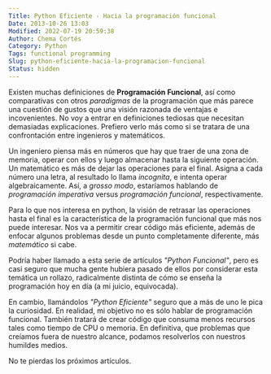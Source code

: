 ```yaml
---
Title: Python Eficiente - Hacia la programación funcional
Date: 2013-10-26 13:03
Modified: 2022-07-19 20:59:38
Author: Chema Cortés
Category: Python
Tags: functional programming
Slug: python-eficiente-hacia-la-programacion-funcional
Status: hidden
---
```


Existen muchas definiciones de **Programación Funcional**, así como comparativas con otros *paradigmas* de la programación que más parece una cuestión de gustos que una visión razonada de ventajas e incovenientes. No voy a entrar en definiciones tediosas que necesitan demasiadas explicaciones. Prefiero verlo más como si se tratara de una confrontación entre ingenieros y matemáticos.

Un ingeniero piensa más en números que hay que traer de una zona de memoria, operar con ellos y luego almacenar hasta la siguiente operación. Un matemático es más de dejar las operaciones para el final. Asigna a cada número una letra, al resultado lo llama *incognita*, e intenta operar algebraicamente. Así, a *grosso modo*, estaríamos hablando de *programación imperativa* versus *programación funcional*, respectivamente.

Para lo que nos interesa en python, la visión de retrasar las operaciones hasta el final es la característica de la programación funcional que más nos puede interesar. Nos va a permitir crear código más eficiente, además de enfocar algunos problemas desde un punto completamente diferente, más *matemático* si cabe.

Podría haber llamado a esta serie de artículos *"Python Funcional"*, pero es casi seguro que mucha gente hubiera pasado de ellos por considerar esta temática un rollazo, radicalmente distinta de cómo se enseña la programación hoy en día (a mi juicio, equivocada).

En cambio, llamándolos *"Python Eficiente"* seguro que a más de uno le pica la curiosidad. En realidad, mi objetivo no es sólo hablar de programación funcional. También tratará de crear código que consuma menos recursos tales como tiempo de CPU o memoria. En definitiva, que problemas que creíamos fuera de nuestro alcance, podamos resolverlos con nuestros humildes medios.

No te pierdas los próximos artículos.
